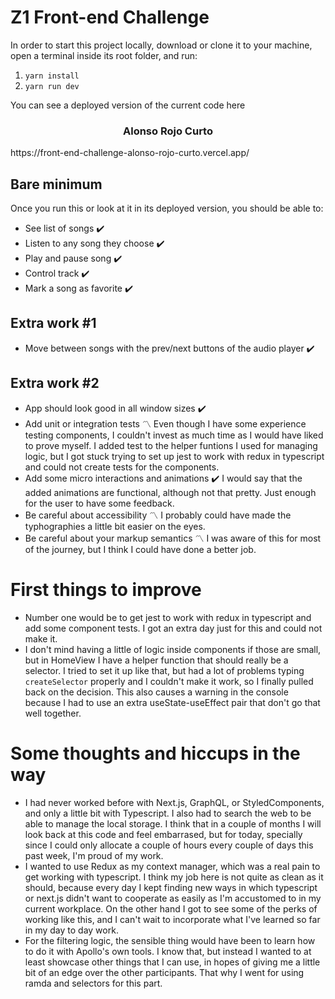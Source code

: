 # Z1 Front-end Challenge

In order to start this project locally, download or clone it to your machine, open a terminal inside its root folder, and run:

1. `yarn install`
2. `yarn run dev`

You can see a deployed version of the current code here

<h3 style="text-align: center;">Alonso Rojo Curto</h3>
https://front-end-challenge-alonso-rojo-curto.vercel.app/


## Bare minimum

Once you run this or look at it in its deployed version, you should be able to:

  - See list of songs ✔️
  - Listen to any song they choose ✔️
  - Play and pause song ✔️
  - Control track ✔️
  - Mark a song as favorite ✔️
## Extra work #1

  - Move between songs with the prev/next buttons of the audio player ✔️

## Extra work #2 
- App should look good in all window sizes ✔️
- Add unit or integration tests 〽️
Even though I have some experience testing components, I couldn't invest as much time as I would have liked to prove myself. I added test to the helper funtions I used for managing logic, but I got stuck trying to set up jest to work with redux in typescript and could not create tests for the components.
- Add some micro interactions and animations ✔️
I would say that the added animations are functional, although not that pretty. Just enough for the user to have some feedback.
- Be careful about accessibility 〽️
I probably could have made the typhographies a little bit easier on the eyes.
- Be careful about your markup semantics 〽️
I was aware of this for most of the journey, but I think I could have done a better job.

# First things to improve

- Number one would be to get jest to work with redux in typescript and add some component tests. I got an extra day just for this and could not make it.
- I don't mind having a little of logic inside components if those are small, but in HomeView I have a helper function that should really be a selector. I tried to set it up like that, but had a lot of problems typing `createSelector` properly and I couldn't make it work, so I finally pulled back on the decision. This also causes a warning in the console because I had to use an extra useState-useEffect pair that don't go that well together.

# Some thoughts and hiccups in the way

- I had never worked before with Next.js, GraphQL, or StyledComponents, and only a little bit with Typescript. I also had to search the web to be able to manage the local storage. I think that in a couple of months I will look back at this code and feel embarrased, but for today, specially since I could only allocate a couple of hours every couple of days this past week, I'm proud of my work. 
- I wanted to use Redux as my context manager, which was a real pain to get working with typescript. I think my job here is not quite as clean as it should, because every day I kept finding new ways in which typescript or next.js didn't want to cooperate as easily as I'm accustomed to in my current workplace. On the other hand I got to see some of the perks of working like this, and I can't wait to incorporate what I've learned so far in my day to day work. 
- For the filtering logic, the sensible thing would have been to learn how to do it with Apollo's own tools. I know that, but instead I wanted to at least showcase other things that I can use, in hopes of giving me a little bit of an edge over the other participants. That why I went for using ramda and selectors for this part.
